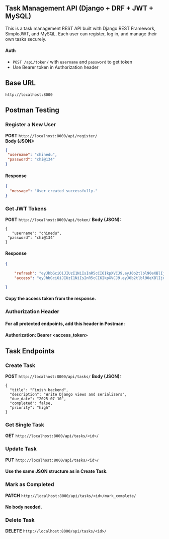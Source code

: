 
## Task Management API (Django + DRF + JWT + MySQL)

This is a task management REST API built with Django REST Framework, SimpleJWT, and MySQL.
Each user can register, log in, and manage their own tasks securely.
#### Auth
- `POST /api/token/` with `username` and `password` to get token
- Use Bearer token in Authorization header
##  Base URL

```
http://localhost:8000
```

##  Postman Testing

###  Register a New User

**POST** `http://localhost:8000/api/register/`  
**Body (JSON):**
```json
{
 "username": "chinedu",
 "password": "chi@134"
}
```
#### Response

```json
{
  "message": "User created successfully."
}
```
### Get JWT Tokens
**POST** `http://localhost:8000/api/token/`
**Body (JSON):**
```
{
   "username": "chinedu",
 "password": "chi@134"
}
```
#### Response

```json
{
  
    "refresh": "eyJhbGciOiJIUzI1NiIsInR5cCI6IkpXVCJ9.eyJ0b2tlbl90eXBlIjoicmVmcmVzaCIsImV4cCI6MTc1MTQ3MDk4NSwiaWF0IjoxNzUxMzg0NTg1LCJqdGkiOiI3M2QwNzYxZmY1ODY0ZjNmYTI2Mzg2NTdlMTk3ZDdhNiIsInVzZXJfaWQiOjd9.uvENqjNDK7S4EhfYULImmxy6AY5n9OYMikK9pu1LeJg",
    "access": "eyJhbGciOiJIUzI1NiIsInR5cCI6IkpXVCJ9.eyJ0b2tlbl90eXBlIjoiYWNjZXNzIiwiZXhwIjoxNzUxMzg0ODg1LCJpYXQiOjE3NTEzODQ1ODUsImp0aSI6ImUyOTc4OTAwZTY2NTQ3M2E5MTc4YWM5NzI1ZTRkZGNkIiwidXNlcl9pZCI6N30.URgcCOvYtNtnlpU7HOzD02yLJDL9x8m5Co8oGgC1Cj0"

}
```
#### Copy the access token from the response.
### Authorization Header
#### For all protected endpoints, add this header in Postman:
#### Authorization: Bearer <access_token>

## Task Endpoints
### Create Task
**POST** `http://localhost:8000/api/tasks/`
**Body (JSON):**

```
{
  "title": "Finish backend",
  "description": "Write Django views and serializers",
  "due_date": "2025-07-10",
  "completed": false,
  "priority": "high"
}

```
### Get Single Task
**GET** `http://localhost:8000/api/tasks/<id>/`

### Update Task
**PUT** `http://localhost:8000/api/tasks/<id>/`
#### Use the same JSON structure as in Create Task.

### Mark as Completed
**PATCH** `http://localhost:8000/api/tasks/<id>/mark_complete/`
#### No body needed.

### Delete Task
**DELETE** `http://localhost:8000/api/tasks/<id>/`




